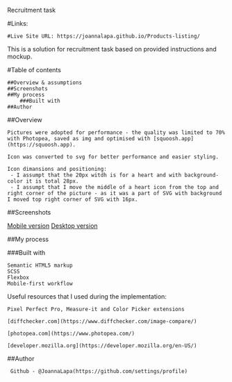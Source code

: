 
Recruitment task

#Links: 

    #Live Site URL: https://joannalapa.github.io/Products-listing/

This is a solution for recruitment task based on provided instructions and mockup.

#Table of contents

    ##Overview & assumptions   
    ##Screenshots
    ##My process
        ###Built with
    ##Author
   

##Overview

    Pictures were adopted for performance - the quality was limited to 70% with Photopea, saved as img and optimised with [squoosh.app](https://squoosh.app). 

    Icon was converted to svg for better performance and easier styling.
    
    Icon dimansions and positioning:
     - I assumpt that the 20px witdh is for a heart and with background-color it is total 28px.
     - I assumpt that I move the middle of a heart icon from the top and right corner of the picture - as it was a part of SVG with background I moved top right corner of SVG with 16px.

    
##Screenshots

[Mobile version](./screenshots/mobile.png)
[Desktop version](./screenshots/desktop.png)

 ##My process

 ###Built with

    Semantic HTML5 markup
    SCSS
    Flexbox
    Mobile-first workflow

Useful resources that I used during the implementation: 

    Pixel Perfect Pro, Measure-it and Color Picker extensions

    [diffchecker.com](https://www.diffchecker.com/image-compare/)

    [photopea.com](https://www.photopea.com/)

    [developer.mozilla.org](https://developer.mozilla.org/en-US/)

##Author

     Github - @JoannaLapa(https://github.com/settings/profile)
   



